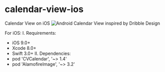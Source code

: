 # calendar-view-ios
Calendar View on iOS
![Android Calendar View inspired by Dribble Design](https://d13yacurqjgara.cloudfront.net/users/62525/screenshots/2457251/fitness_calendar.png)

For iOS:
I. Requirements:
- iOS 9.0+
- Xcode 8.0+
- Swift 3.0+
II. Dependencies:
- pod 'CVCalendar', '~> 1.4'
- pod 'AlamofireImage', '~> 3.2'
 
